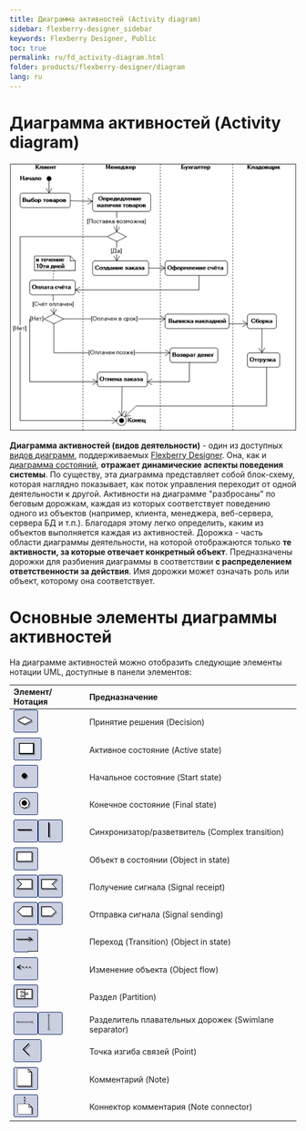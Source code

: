 ```yaml
---
title: Диаграмма активностей (Activity diagram)
sidebar: flexberry-designer_sidebar
keywords: Flexberry Designer, Public
toc: true
permalink: ru/fd_activity-diagram.html
folder: products/flexberry-designer/diagram
lang: ru
---
```


# Диаграмма активностей (Activity diagram)

![](/images/pages/products/flexberry-designer/diagram/activity-diagram.png)

**Диаграмма активностей (видов деятельности)** - один из доступных [видов диаграмм](editing-diagram.html), поддерживаемых [Flexberry Designer](flexberry-designer.html).
Она, как и [диаграмма состояний](statechart-diagram.html), **отражает динамические аспекты поведения системы**. По существу, эта диаграмма представляет собой блок-схему, которая наглядно показывает, как поток управления переходит от одной деятельности к другой.
Активности на диаграмме "разбросаны" по беговым дорожкам, каждая из которых соответствует поведению одного из объектов (например, клиента, менеджера, веб-сервера, сервера БД и т.п.). Благодаря этому легко определить, каким из объектов выполняется каждая из активностей. Дорожка - часть области диаграммы деятельности, на которой отображаются только **те активности, за которые отвечает конкретный объект**. Предназначены дорожки для разбиения диаграммы в соответствии **с распределением ответственности за действия**. Имя дорожки может означать роль или объект, которому она соответствует. 

# Основные элементы диаграммы активностей

На диаграмме активностей можно отобразить следующие элементы нотации UML, доступные в панели элементов:

Элемент/Нотация | Предназначение
:------------------------------------------------------------------|:--------------------------------------------
![](/images/pages/products/flexberry-designer/diagram/decision.jpg) | Принятие решения (Decision)
![](/images/pages/products/flexberry-designer/diagram/activeobject1.jpg) | Активное состояние (Active state)
![](/images/pages/products/flexberry-designer/diagram/startstate.jpg) | Начальное состояние (Start state)
![](/images/pages/products/flexberry-designer/diagram/finalstate.jpg) | Конечное состояние (Final state)
![](/images/pages/products/flexberry-designer/diagram/complextransition.jpg)![](/images/pages/products/flexberry-designer/diagram/complextransition_ver.jpg) | Синхронизатор/разветвитель (Complex transition)
![](/images/pages/products/flexberry-designer/diagram/objinstate.jpg) | Объект в состоянии (Object in state)
![](/images/pages/products/flexberry-designer/diagram/signalreceipt_l.jpg)![](/images/pages/products/flexberry-designer/diagram/signalreceipt_r.jpg) | Получение сигнала (Signal receipt)
![](/images/pages/products/flexberry-designer/diagram/signalsend_l.jpg)![](/images/pages/products/flexberry-designer/diagram/signalsend_r.jpg) | Отправка сигнала (Signal sending)
![](/images/pages/products/flexberry-designer/diagram/transition.jpg) | Переход (Transition) (Object in state)
![](/images/pages/products/flexberry-designer/diagram/objectflow.jpg) | Изменение объекта (Object flow)
![](/images/pages/products/flexberry-designer/diagram/partition.jpg) | Раздел (Partition)
![](/images/pages/products/flexberry-designer/diagram/swlane_h.jpg)![](/images/pages/products/flexberry-designer/diagram/swlane_V.jpg) | Разделитель плавательных дорожек (Swimlane separator)
![](/images/pages/products/flexberry-designer/diagram/corner.jpg) | Точка изгиба связей (Point)
![](/images/pages/products/flexberry-designer/diagram/note.jpg) | Комментарий (Note)
![](/images/pages/products/flexberry-designer/diagram/noteconn.jpg) | Коннектор комментария (Note connector)
